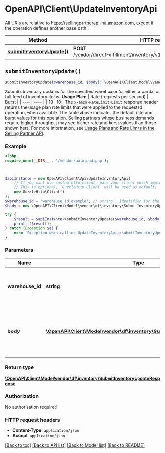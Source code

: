 # OpenAPI\Client\UpdateInventoryApi

All URIs are relative to https://sellingpartnerapi-na.amazon.com, except if the operation defines another base path.

| Method | HTTP request | Description |
| ------------- | ------------- | ------------- |
| [**submitInventoryUpdate()**](UpdateInventoryApi.md#submitInventoryUpdate) | **POST** /vendor/directFulfillment/inventory/v1/warehouses/{warehouseId}/items |  |


## `submitInventoryUpdate()`

```php
submitInventoryUpdate($warehouse_id, $body): \OpenAPI\Client\Model\vendor\df\inventory\SubmitInventoryUpdateResponse
```



Submits inventory updates for the specified warehouse for either a partial or full feed of inventory items.  **Usage Plan:**  | Rate (requests per second) | Burst | | ---- | ---- | | 10 | 10 |  The `x-amzn-RateLimit-Limit` response header returns the usage plan rate limits that were applied to the requested operation, when available. The table above indicates the default rate and burst values for this operation. Selling partners whose business demands require higher throughput may see higher rate and burst values than those shown here. For more information, see [Usage Plans and Rate Limits in the Selling Partner API](https://developer-docs.amazon.com/sp-api/docs/usage-plans-and-rate-limits-in-the-sp-api).

### Example

```php
<?php
require_once(__DIR__ . '/vendor/autoload.php');



$apiInstance = new OpenAPI\Client\Api\UpdateInventoryApi(
    // If you want use custom http client, pass your client which implements `GuzzleHttp\ClientInterface`.
    // This is optional, `GuzzleHttp\Client` will be used as default.
    new GuzzleHttp\Client()
);
$warehouse_id = 'warehouse_id_example'; // string | Identifier for the warehouse for which to update inventory.
$body = new \OpenAPI\Client\Model\vendor\df\inventory\SubmitInventoryUpdateRequest(); // \OpenAPI\Client\Model\vendor\df\inventory\SubmitInventoryUpdateRequest | The request body containing the inventory update data to submit.

try {
    $result = $apiInstance->submitInventoryUpdate($warehouse_id, $body);
    print_r($result);
} catch (Exception $e) {
    echo 'Exception when calling UpdateInventoryApi->submitInventoryUpdate: ', $e->getMessage(), PHP_EOL;
}
```

### Parameters

| Name | Type | Description  | Notes |
| ------------- | ------------- | ------------- | ------------- |
| **warehouse_id** | **string**| Identifier for the warehouse for which to update inventory. | |
| **body** | [**\OpenAPI\Client\Model\vendor\df\inventory\SubmitInventoryUpdateRequest**](../Model/SubmitInventoryUpdateRequest.md)| The request body containing the inventory update data to submit. | |

### Return type

[**\OpenAPI\Client\Model\vendor\df\inventory\SubmitInventoryUpdateResponse**](../Model/SubmitInventoryUpdateResponse.md)

### Authorization

No authorization required

### HTTP request headers

- **Content-Type**: `application/json`
- **Accept**: `application/json`

[[Back to top]](#) [[Back to API list]](../../README.md#endpoints)
[[Back to Model list]](../../README.md#models)
[[Back to README]](../../README.md)

